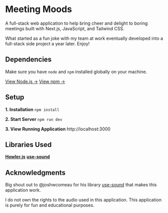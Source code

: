 # Meeting Moods
A full-stack web application to help bring cheer and delight to boring meetings built with Next.js, JavaScript, and Tailwind CSS.

What started as a fun joke with my team at work eventually developed into a full-stack side project a year later. Enjoy!


## Dependencies
Make sure you have `node` and `npm` installed globally on your machine.

[View Node.js →](https://nodejs.org/en/download)
[View npm →](https://docs.npmjs.com/downloading-and-installing-node-js-and-npm)


## Setup

**1. Installation**
`npm install`

**2. Start Server**
`npm run dev`

**3. View Running Application**
http://localhost:3000


## Libraries Used

[**Howler.js**](https://howlerjs.com/)
[**use-sound**](https://github.com/joshwcomeau/use-sound) 


## Acknowledgments
Big shout out to @joshwcomeau for his library [use-sound](https://github.com/joshwcomeau/use-sound) that makes this application work.

I do not own the rights to the audio used in this application. This application is purely for fun and educational purposes. 